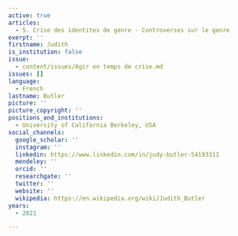 ```yaml
---
active: true
articles:
  - 5. Crise des identites de genre - Controverses sur le genre
exerpt: ''
firstname: Judith
is_institution: false
issue:
  - content/issues/Agir en temps de crise.md
issues: []
language:
  - French
lastname: Butler
picture: ''
picture_copyright: ''
positions_and_institutions:
  - University of California Berkeley, USA
social_channels:
  google_scholar: ''
  instagram: ''
  linkedin: https://www.linkedin.com/in/judy-butler-54193311
  mendeley: ''
  orcid: ''
  researchgate: ''
  twitter: ''
  website: ''
  wikipedia: https://en.wikipedia.org/wiki/Judith_Butler
years:
  - 2021

---
```

